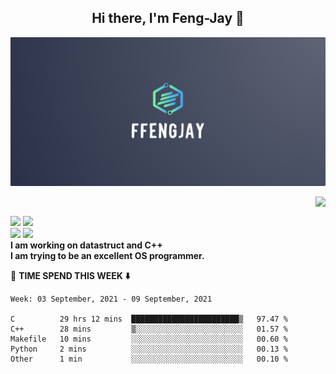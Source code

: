 <h2 align="center"> Hi there, I'm Feng-Jay 👋 </h2>  

![](https://github.com/Feng-Jay/DataStruct/blob/master/Image/1.png)  

<img align="right" src="https://github-readme-stats.vercel.app/api?username=Feng-Jay&show_icons=true&icon_color=CE1D2D&text_color=718096&bg_color=ffffff&hide_title=true" />


&emsp;

![](https://visitor-badge.glitch.me/badge?page_id=Feng-Jay.readme)
![](https://img.shields.io/badge/Concentrate-Cpp-blue)  
![](https://img.shields.io/badge/Rust-primer-orange)
![](https://img.shields.io/badge/Target-OS-9cf)  
**I am working on datastruct and C++**  
**I am trying to be an excellent OS programmer.**  


📘 **TIME SPEND THIS WEEK ⬇️**
<!--START_SECTION:waka-->
```text
Week: 03 September, 2021 - 09 September, 2021

C          29 hrs 12 mins  ████████████████████████▒   97.47 % 
C++        28 mins         ▒░░░░░░░░░░░░░░░░░░░░░░░░   01.57 % 
Makefile   10 mins         ░░░░░░░░░░░░░░░░░░░░░░░░░   00.60 % 
Python     2 mins          ░░░░░░░░░░░░░░░░░░░░░░░░░   00.13 % 
Other      1 min           ░░░░░░░░░░░░░░░░░░░░░░░░░   00.10 % 
```
<!--END_SECTION:waka-->

